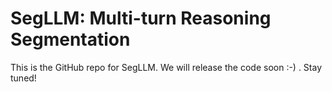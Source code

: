 # SegLLM: Multi-turn Reasoning Segmentation

This is the GitHub repo for SegLLM. We will release the code soon :-) . Stay tuned!
